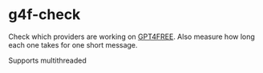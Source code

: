 # g4f-check

Check which providers are working on [GPT4FREE](https://github.com/xtekky/gpt4free). Also measure how long each one takes for one short message.

Supports multithreaded

